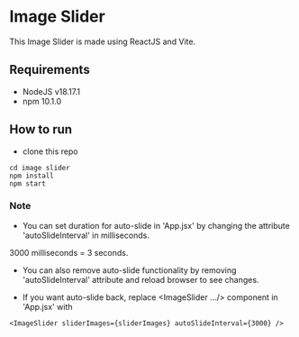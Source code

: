 # Image Slider

This Image Slider is made using ReactJS and Vite.

## Requirements

- NodeJS v18.17.1
- npm 10.1.0

## How to run

- clone this repo

```shell
cd image slider
npm install
npm start
```

### Note

- You can set duration for auto-slide in 'App.jsx' by changing the attribute 'autoSlideInterval' in milliseconds.

3000 milliseconds = 3 seconds.

- You can also remove auto-slide functionality by removing 'autoSlideInterval' attribute and reload browser to see changes.

- If you want auto-slide back, replace <ImageSlider .../> component in 'App.jsx' with

```shell
<ImageSlider sliderImages={sliderImages} autoSlideInterval={3000} />
```